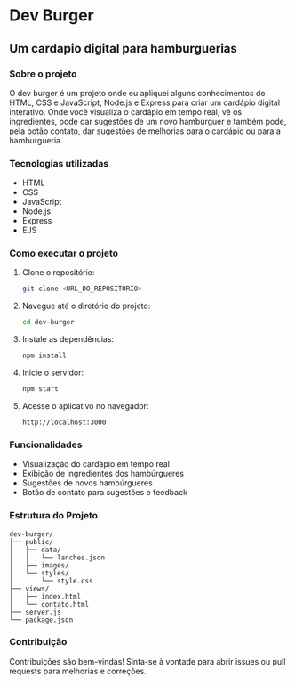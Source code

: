 # Dev Burger 
## Um cardapio digital para hamburguerias
### Sobre o projeto
O dev burger é um projeto onde eu apliquei alguns conhecimentos de HTML, CSS e JavaScript, Node.js e Express para criar um cardápio digital interativo. Onde você visualiza o cardápio em tempo real, vê os ingredientes, pode dar sugestões de um novo hambúrguer e também pode, pela botão contato, dar sugestões de melhorias para o cardápio ou para a hamburgueria.

### Tecnologias utilizadas
- HTML
- CSS
- JavaScript
- Node.js
- Express
- EJS

### Como executar o projeto
1. Clone o repositório:
   ```bash
   git clone <URL_DO_REPOSITORIO>
    ```
2. Navegue até o diretório do projeto:
    ```bash
    cd dev-burger
    ```
3. Instale as dependências:
   ```bash
   npm install
   ```
4. Inicie o servidor:
   ```bash
   npm start
   ```
5. Acesse o aplicativo no navegador:
   ```
   http://localhost:3000
   ```

### Funcionalidades
- Visualização do cardápio em tempo real
- Exibição de ingredientes dos hambúrgueres
- Sugestões de novos hambúrgueres
- Botão de contato para sugestões e feedback

### Estrutura do Projeto
```
dev-burger/
├── public/
│   ├── data/
│   │   └── lanches.json
│   ├── images/
│   └── styles/
│       └── style.css
├── views/
│   ├── index.html
│   └── contato.html
├── server.js
└── package.json
```

### Contribuição
Contribuições são bem-vindas! Sinta-se à vontade para abrir issues ou pull requests para melhorias e correções.